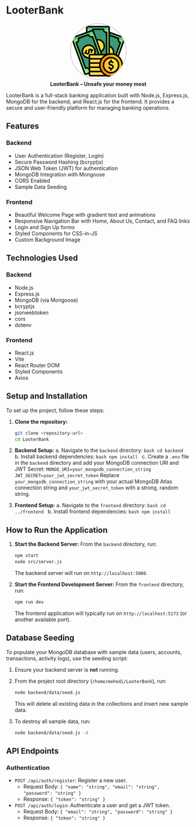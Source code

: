 # LooterBank

<p align="center">
  <img src="frontend/public/images/money.png" alt="LooterBank Logo" width="150" height="150" style="border-radius: 50%; border: 2px solid #ccc;" />
  <br>
  <strong>LooterBank – Unsafe your money most</strong>
</p>

LooterBank is a full-stack banking application built with Node.js, Express.js, MongoDB for the backend, and React.js for the frontend. It provides a secure and user-friendly platform for managing banking operations.

## Features

### Backend
- User Authentication (Register, Login)
- Secure Password Hashing (bcryptjs)
- JSON Web Token (JWT) for authentication
- MongoDB Integration with Mongoose
- CORS Enabled
- Sample Data Seeding

### Frontend
- Beautiful Welcome Page with gradient text and animations
- Responsive Navigation Bar with Home, About Us, Contact, and FAQ links
- Login and Sign Up forms
- Styled Components for CSS-in-JS
- Custom Background Image

## Technologies Used

### Backend
- Node.js
- Express.js
- MongoDB (via Mongoose)
- bcryptjs
- jsonwebtoken
- cors
- dotenv

### Frontend
- React.js
- Vite
- React Router DOM
- Styled Components
- Axios

## Setup and Installation

To set up the project, follow these steps:

1.  **Clone the repository:**
    ```bash
    git clone <repository-url>
    cd LooterBank
    ```

2.  **Backend Setup:**
    a.  Navigate to the `backend` directory:
        ```bash
        cd backend
        ```
    b.  Install backend dependencies:
        ```bash
        npm install
        ```
    c.  Create a `.env` file in the `backend` directory and add your MongoDB connection URI and JWT Secret:
        ```
        MONGO_URI=your_mongodb_connection_string
        JWT_SECRET=your_jwt_secret_token
        ```
        Replace `your_mongodb_connection_string` with your actual MongoDB Atlas connection string and `your_jwt_secret_token` with a strong, random string.

3.  **Frontend Setup:**
    a.  Navigate to the `frontend` directory:
        ```bash
        cd ../frontend
        ```
    b.  Install frontend dependencies:
        ```bash
        npm install
        ```

## How to Run the Application

1.  **Start the Backend Server:**
    From the `backend` directory, run:
    ```bash
    npm start
    node src/server.js
    ```
    The backend server will run on `http://localhost:5000`.

2.  **Start the Frontend Development Server:**
    From the `frontend` directory, run:
    ```bash
    npm run dev
    ```
    The frontend application will typically run on `http://localhost:5173` (or another available port).

## Database Seeding

To populate your MongoDB database with sample data (users, accounts, transactions, activity logs), use the seeding script:

1.  Ensure your backend server is **not** running.
2.  From the project root directory (`/home/mehedi/LooterBank`), run:
    ```bash
    node backend/data/seed.js
    ```
    This will delete all existing data in the collections and insert new sample data.

3.  To destroy all sample data, run:
    ```bash
    node backend/data/seed.js -d
    ```

## API Endpoints

### Authentication
-   `POST /api/auth/register`: Register a new user.
    -   Request Body: `{ "name": "string", "email": "string", "password": "string" }`
    -   Response: `{ "token": "string" }`
-   `POST /api/auth/login`: Authenticate a user and get a JWT token.
    -   Request Body: `{ "email": "string", "password": "string" }`
    -   Response: `{ "token": "string" }`


